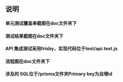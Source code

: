 ## 说明

#### 单元测试覆盖率截图在doc文件夹下
#### 测试结果截图在doc文件夹下
#### API 集成测试采用frisby，实现代码位于test/api.test.js
#### 流程图在doc文件夹下
#### 涉及的 SQL位于/prisma文件夹Primary key为自增id